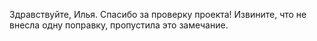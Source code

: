 Здравствуйте, Илья.
Спасибо за проверку проекта!
Извините, что не внесла одну поправку, пропустила это замечание.